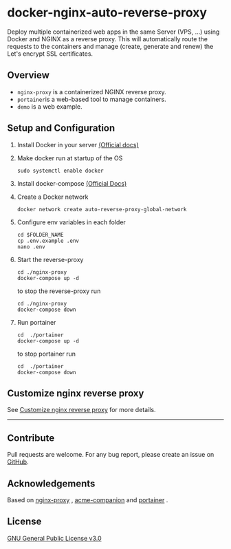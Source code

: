 # docker-nginx-auto-reverse-proxy

Deploy multiple containerized web apps in the same Server (VPS, ...) using Docker and NGINX as a reverse proxy. This
will automatically route the requests to the containers and manage (create, generate and renew) the Let's encrypt SSL
certificates.

## Overview

- `nginx-proxy` is a containerized NGINX reverse proxy.
- `portainer`is a web-based tool to manage containers.
- `demo` is a web example.

## Setup and Configuration

1. Install Docker in your server [(Official docs)](https://docs.docker.com/engine/install/ubuntu/)

2. Make docker run at startup of the OS
   ```shell
   sudo systemctl enable docker
   ```

3. Install docker-compose [(Official Docs)](https://docs.docker.com/compose/install/)

4. Create a Docker network
   ```shell
   docker network create auto-reverse-proxy-global-network
   ```

5. Configure env variables in each folder
   ```shell
   cd $FOLDER_NAME
   cp .env.example .env
   nano .env
   ```

6. Start the reverse-proxy
   ```shell
   cd ./nginx-proxy
   docker-compose up -d
   ```
   to stop the reverse-proxy run
   ```shell
   cd ./nginx-proxy
   docker-compose down
   ```

7. Run portainer
   ```shell
   cd  ./portainer
   docker-compose up -d
   ```
   to stop portainer run
   ```shell
   cd  ./portainer
   docker-compose down
   ```

## Customize nginx reverse proxy

See [Customize nginx reverse proxy](./CUSTOMIZE.md) for more details.

-------------------------------------------------------------------------------------------

## Contribute

Pull requests are welcome. For any bug report, please create an issue
on [GitHub](https://github.com/naskio/docker-nginx-auto-reverse-proxy).

## Acknowledgements

Based on [nginx-proxy](https://github.com/nginx-proxy/nginx-proxy)
, [acme-companion](https://github.com/nginx-proxy/acme-companion)
and [portainer](https://docs.portainer.io/v/ce-2.11/advanced/reverse-proxy/nginx)
.

## License

[GNU General Public License v3.0](./LICENSE)
